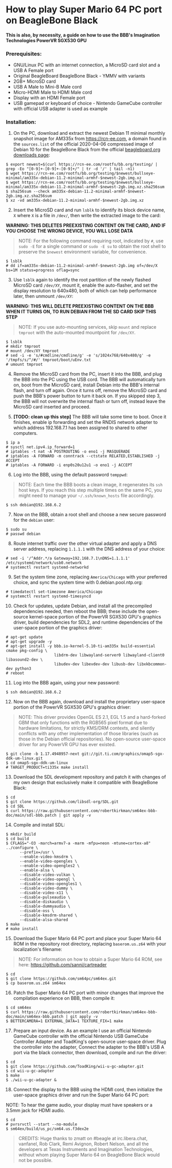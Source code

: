 # How to play Super Mario 64 PC port on BeagleBone Black
#### This is also, by necessity, a guide on how to use the BBB's Imagination Technologies PowerVR SGX530 GPU

### Prerequisites:
* GNU/Linux PC with an internet connection, a MicroSD card slot and a USB A Female port
* Original BeagleBoard BeagleBone Black - YMMV with variants
* 2GB+ MicroSD card
* USB A Male to Mini-B Male cord
* Micro-HDMI Male to HDMI Male cord
* Display with an HDMI Female port
* USB gamepad or keyboard of choice - Nintendo GameCube controller with official USB adapter is used as example

### Installation:
1. On the PC, download and extract the newest Debian 11 minimal monthly snapshot image for AM335x from https://rcn-ee.com, a domain found in the `sources.list` of the official 2020-04-06 compressed image of Debian 10 for the BeagleBone Black from the official [beagleboard.org downloads page](https://beagleboard.org/latest-images):

```
$ export newest=$(curl https://rcn-ee.com/rootfs/bb.org/testing/ | grep -Eo "[0-9]+-[0-9]+-[0-9]+/" | tr -d '/' | tail -n1)
$ wget https://rcn-ee.com/rootfs/bb.org/testing/$newest/bullseye-minimal/am335x-debian-11.2-minimal-armhf-$newest-2gb.img.xz
$ wget https://rcn-ee.com/rootfs/bb.org/testing/$newest/bullseye-minimal/am335x-debian-11.2-minimal-armhf-$newest-2gb.img.xz.sha256sum
$ sha256sum --check am335x-debian-11.2-minimal-armhf-$newest-2gb.img.xz.sha256sum
$ xz -vd am335x-debian-11.2-minimal-armhf-$newest-2gb.img.xz
```

2. Insert the MicroSD card and run `lsblk` to identify its block device name, `X` where `X` is a file in `/dev/`, then write the extracted image to the card:

**WARNING: THIS DELETES PREEXISTING CONTENT ON THE CARD, AND IF YOU CHOOSE THE WRONG DEVICE, YOU WILL LOSE DATA**

>NOTE: For the following command requiring root, indicated by `#`, use `sudo -E` for a single command or `sudo -E su` to obtain the root shell to preserve the `$newest` environment variable, for convenience.

```
$ lsblk
# dd if=am335x-debian-11.2-minimal-armhf-$newest-2gb.img of=/dev/X bs=1M status=progress oflag=sync
```

3. Use `lsblk` again to identify the root partition of the newly flashed MicroSD card `/dev/XY`, mount it, enable the auto-flasher, and set the display resolution to 640x480, both of which can help performance later, then unmount `/dev/XY`:

**WARNING: THIS WILL DELETE PREEXISTING CONTENT ON THE BBB WHEN IT TURNS ON, TO RUN DEBIAN FROM THE SD CARD SKIP THIS STEP**

>NOTE: If you use auto-mounting services, skip `mount` and replace `tmproot` with the auto-mounted mountpoint for `/dev/XY`.

```
$ lsblk
# mkdir tmproot
# mount /dev/XY tmproot
# sed -i -e 's/#cmdline/cmdline/g' -e 's/1024x768/640x480/g' -e '/tmpfs/s/^/#/' tmproot/boot/uEnv.txt
# umount tmproot
```

4. Remove the MicroSD card from the PC, insert it into the BBB, and plug the BBB into the PC using the USB cord. The BBB will automatically turn on, boot from the MicroSD card, install Debian into the BBB's internal flash, and turn off again. Once it turns off, remove the MicroSD card and push the BBB's power button to turn it back on. If you skipped step 3, the BBB will not overwrite the internal flash or turn off, instead leave the MicroSD card inserted and proceed.

5. **[TODO: clean up this step]** The BBB will take some time to boot. Once it finishes, enable ip forwarding and set the RNDIS network adapter to which address 192.168.7.1 has been assigned to shared to other computers.

```
$ ip a
# sysctl net.ipv4.ip_forward=1
# iptables -t nat -A POSTROUTING -o eno1 -j MASQUERADE
# iptables -A FORWARD -m conntrack --ctstate RELATED,ESTABLISHED -j ACCEPT
# iptables -A FORWARD -i enp0s20u12u1 -o eno1 -j ACCEPT
```

6. Log into the BBB, using the default password `temppwd`:

>NOTE: Each time the BBB boots a clean image, it regenerates its `ssh` host keys. If you reach this step multiple times on the same PC, you might need to manage your `~/.ssh/known_hosts` file accordingly.

```
$ ssh debian@192.168.6.2
```

7. Now on the BBB, obtain a root shell and choose a new secure password for the `debian` user:

```
$ sudo su
# passwd debian
```

8. Route internet traffic over the other virtual adapter and apply a DNS server address, replacing `1.1.1.1` with the DNS address of your choice:

```
# sed -i '/^Addr.*/a Gateway=192.168.7.1\nDNS=1.1.1.1' /etc/systemd/network/usb0.network
# systemctl restart systemd-networkd
```

9. Set the system time zone, replacing `America/Chicago` with your preferred choice, and sync the system time with 0.debian.pool.ntp.org:

```
# timedatectl set-timezone America/Chicago
# systemctl restart systemd-timesyncd
```

10. Check for updates, update Debian, and install all the precompiled dependencies needed, then reboot the BBB; these include the open-source kernel-space portion of the PowerVR SGX530 GPU's graphics driver, build dependencies for SDL2, and runtime dependencies of the user-space portion of the graphics driver:

```
# apt-get update
# apt-get upgrade -y
# apt-get install -y bbb.io-kernel-5.10-ti-am335x build-essential cmake pkg-config \
                     libdrm-dev libwayland-server0 libwayland-client0 libasound2-dev \
                     libudev-dev libevdev-dev libusb-dev libxkbcommon-dev python3
# reboot
```

11. Log into the BBB again, using your new password:

```
$ ssh debian@192.168.6.2
```

12. Now on the BBB again, download and install the proprietary user-space portion of the PowerVR SGX530 GPU's graphics driver:

>NOTE: This driver provides OpenGL ES 2.1, EGL 1.5 and a hard-forked GBM that only functions with the RGB565 pixel format due to hardware limitations, for strictly KMS/DRM contexts, and silently conflicts with any other implementation of those libraries (such as those in the Debian official repositories). No open-source user-space driver for any PowerVR GPU has ever existed.

```
$ git clone -b 1.17.4948957-next git://git.ti.com/graphics/omap5-sgx-ddk-um-linux.git
$ cd omap5-sgx-ddk-um-linux
# TARGET_PRODUCT=ti335x make install
```

13. Download the SDL development repository and patch it with changes of my own design that exclusively make it compatible with BeagleBone Black:

```
$ cd
$ git clone https://github.com/libsdl-org/SDL.git
$ cd SDL
$ curl https://raw.githubusercontent.com/robertkirkman/sm64ex-bbb-doc/main/sdl-bbb.patch | git apply -v
```

14. Compile and install SDL:

```
$ mkdir build
$ cd build
$ CFLAGS="-O3 -march=armv7-a -marm -mfpu=neon -mtune=cortex-a8" ../configure \
      --prefix=/usr \
      --enable-video-kmsdrm \
      --enable-video-opengles \
      --enable-video-opengles2 \
      --enable-alsa \
      --disable-video-vulkan \
      --disable-video-opengl \
      --disable-video-opengles1 \
      --disable-video-dummy \
      --disable-video-x11 \
      --disable-pulseaudio \
      --disable-diskaudio \
      --disable-dummyaudio \
      --disable-oss \
      --disable-kmsdrm-shared \
      --disable-alsa-shared
$ make
# make install
```

15. Download the Super Mario 64 PC port and place your Super Mario 64 ROM in the repository root directory, replacing `baserom.us.z64` with your localization's filename:

>NOTE: For information on how to obtain a Super Mario 64 ROM, see here: https://github.com/sanni/cartreader

```
$ cd
$ git clone https://github.com/sm64pc/sm64ex.git
$ cp baserom.us.z64 sm64ex
```

16. Patch the Super Mario 64 PC port with minor changes that improve the compilation experience on BBB, then compile it:

```
$ cd sm64ex 
$ curl https://raw.githubusercontent.com/robertkirkman/sm64ex-bbb-doc/main/sm64ex-bbb.patch | git apply -v
$ BETTERCAMERA=1 EXTERNAL_DATA=1 TEXTURE_FIX=1 make
```

17. Prepare an input device. As an example I use an official Nintendo GameCube controller with the official Nintendo USB GameCube Controller Adapter and ToadKing's open-source user-space driver. Plug the controller into the adapter, Connect the adapter to the BBB's USB A port via the black connector, then download, compile and run the driver:

```
$ cd
$ git clone https://github.com/ToadKing/wii-u-gc-adapter.git
$ cd wii-u-gc-adapter
$ make
$ ./wii-u-gc-adapter &
```

18. Connect the display to the BBB using the HDMI cord, then initialize the user-space graphics driver and run the Super Mario 64 PC port:

NOTE: To hear the game audio, your display must have speakers or a 3.5mm jack for HDMI audio.

```
$ cd
# pvrsrvctl --start --no-module
$ sm64ex/build/us_pc/sm64.us.f3dex2e
```

>CREDITS:
>Huge thanks to zmatt on #beagle at irc.libera.chat, vanfanel, Rob Clark, Remi Avignon, Robert Nelson, and all the developers at Texas Instruments and Imagination Technologies, without whom playing Super Mario 64 on BeagleBone Black would not be possible.
